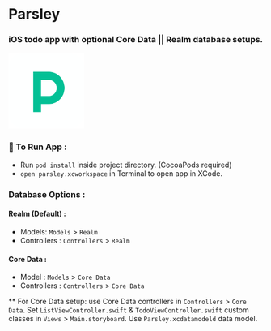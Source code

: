 #  Parsley

### iOS todo app with optional Core Data || Realm database setups.

<img src="Parsley/Assets.xcassets/parsley_logo.imageset/parsley_logo.png" alt="Parsley Todo App Icon" width="150" height="150"/>

### **🌱 To Run App :** 
- Run `pod install` inside project directory. (CocoaPods required)
- `open parsley.xcworkspace` in Terminal to open app in XCode.

### **Database Options :**

#### **Realm (Default) :**

- Models: `Models` > `Realm`
- Controllers : `Controllers` > `Realm`

#### **Core Data :**

- Model : `Models` > `Core Data`
- Controllers : `Controllers` > `Core Data`

** For Core Data setup: use Core Data controllers in `Controllers` > `Core Data`. Set `ListViewController.swift` & `TodoViewController.swift` custom classes in `Views` > `Main.storyboard`. Use `Parsley.xcdatamodeld` data model.
